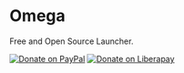# Omega
Free and Open Source Launcher.

[![Donate on PayPal](https://img.shields.io/badge/PayPal-Donate%20Now-orange.svg?style=for-the-badge)](https://paypal.me/saulhenriquez)
[![Donate on Liberapay](https://img.shields.io/liberapay/gives/otakuhqz.svg?logo=liberapay)](https://liberapay.com/otakuhqz/donate)